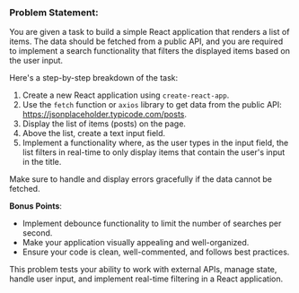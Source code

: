 ### Problem Statement:

You are given a task to build a simple React application that renders a list of items. The data should be fetched from a public API, and you are required to implement a search functionality that filters the displayed items based on the user input.

Here's a step-by-step breakdown of the task:

1. Create a new React application using `create-react-app`.
2. Use the `fetch` function or `axios` library to get data from the public API: https://jsonplaceholder.typicode.com/posts.
3. Display the list of items (posts) on the page.
4. Above the list, create a text input field.
5. Implement a functionality where, as the user types in the input field, the list filters in real-time to only display items that contain the user's input in the title.

Make sure to handle and display errors gracefully if the data cannot be fetched.

**Bonus Points**:

- Implement debounce functionality to limit the number of searches per second.
- Make your application visually appealing and well-organized.
- Ensure your code is clean, well-commented, and follows best practices.

This problem tests your ability to work with external APIs, manage state, handle user input, and implement real-time filtering in a React application.